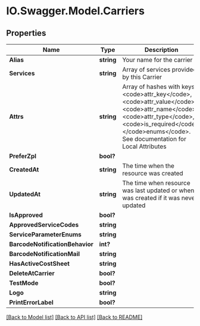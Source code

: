 # IO.Swagger.Model.Carriers
## Properties

Name | Type | Description | Notes
------------ | ------------- | ------------- | -------------
**Alias** | **string** | Your name for the carrier | [optional] 
**Services** | **string** | Array of services provided by this Carrier | [optional] 
**Attrs** | **string** | Array of hashes with keys: &lt;code&gt;attr_key&lt;/code&gt;, &lt;code&gt;attr_value&lt;/code&gt;, &lt;code&gt;attr_name&lt;/code&gt;, &lt;code&gt;attr_type&lt;/code&gt;, &lt;code&gt;is_required&lt;/code&gt;, &lt;/code&gt;enums&lt;/code&gt;. See       documentation for Local Attributes | [optional] 
**PreferZpl** | **bool?** |  | [optional] 
**CreatedAt** | **string** | The time when the resource was created | [optional] 
**UpdatedAt** | **string** | The time when resource was last updated or when it was created if it was never updated | [optional] 
**IsApproved** | **bool?** |  | [optional] 
**ApprovedServiceCodes** | **string** |  | [optional] 
**ServiceParameterEnums** | **string** |  | [optional] 
**BarcodeNotificationBehavior** | **int?** |  | [optional] 
**BarcodeNotificationMail** | **string** |  | [optional] 
**HasActiveCostSheet** | **string** |  | [optional] 
**DeleteAtCarrier** | **bool?** |  | [optional] 
**TestMode** | **bool?** |  | [optional] 
**Logo** | **string** |  | [optional] 
**PrintErrorLabel** | **bool?** |  | [optional] 

[[Back to Model list]](../README.md#documentation-for-models) [[Back to API list]](../README.md#documentation-for-api-endpoints) [[Back to README]](../README.md)

